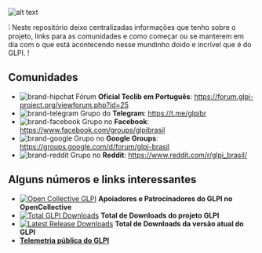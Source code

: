![alt text](https://www.teclib-edition.com/wp-content/uploads/2015/12/LogoPageProd-Glpi.png)

❕ Neste repositório deixo centralizadas informações que tenho sobre o projeto, links para as comunidades e como começar ou se manterem em dia com o que está acontecendo nesse mundinho doido e incrível que é do GLPI.
! 

## Comunidades

- <img src="https://tabler-icons.io/static/tabler-icons/icons/brand-hipchat.svg" alt="brand-hipchat" /> Fórum **Oficial Teclib em Português**: https://forum.glpi-project.org/viewforum.php?id=25
- <img src="https://tabler-icons.io/static/tabler-icons/icons/brand-telegram.svg" alt="brand-telegram" /> Grupo do **Telegram**: https://t.me/glpibr
- <img src="https://tabler-icons.io/static/tabler-icons/icons/brand-facebook.svg" alt="brand-facebook" /> Grupo no **Facebook**: https://www.facebook.com/groups/glpibrasil
- <img src="https://tabler-icons.io/static/tabler-icons/icons/brand-google.svg" alt="brand-google" /> Grupo no **Google Groups**: https://groups.google.com/d/forum/glpi-brasil
- <img src="https://tabler-icons.io/static/tabler-icons/icons/brand-reddit.svg" alt="brand-reddit" /> Grupo no **Reddit**: https://www.reddit.com/r/glpi_brasil/

## Alguns números e links interessantes
- [![Open Collective GLPI](https://img.shields.io/opencollective/all/glpi-project?style=flat-square)](https://opencollective.com/glpi-project) **Apoiadores e Patrocinadores do GLPI no OpenCollective**
- [![Total GLPI Downloads](https://img.shields.io/github/downloads/glpi-project/glpi/total?style=flat-square)](https://github.com/glpi-project/glpi/releases) **Total de Downloads do projeto GLPI**
- [![Latest Release Downloads](https://img.shields.io/github/downloads/glpi-project/glpi/latest/total?style=flat-square)](https://github.com/glpi-project/glpi/releases/latest) **Total de Downloads da versão atual do GLPI**
- [**Telemetria pública do GLPI**](https://glpi-project.org/telemetry/)


